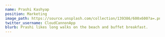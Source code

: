 ```yaml
---
name: Prashi Kashyap
position: Marketing
image_path: https://source.unsplash.com/collection/139386/600x600?a=.png
twitter_username: CloudCannonApp
blurb: Prashi likes long walks on the beach and buffet breakfast.
---
```

